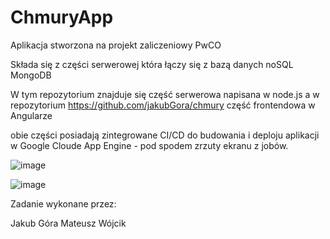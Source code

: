 # ChmuryApp

Aplikacja stworzona na projekt zaliczeniowy PwCO

Składa się z części serwerowej która łączy się z bazą danych noSQL MongoDB

W tym repozytorium znajduje się część serwerowa napisana w node.js a w repozytorium https://github.com/jakubGora/chmury część frontendowa w Angularze

obie części posiadają zintegrowane CI/CD do budowania i deploju aplikacji w Google Cloude App Engine - pod spodem zrzuty ekranu z jobów.


![image](https://github.com/jakubGora/chmury-node/assets/91736696/794dc4d2-10e0-409b-a11d-2f84813c22cf)

![image](https://github.com/jakubGora/chmury-node/assets/91736696/3b2868b0-fce3-43d4-8418-a21cd92b373b)


Zadanie wykonane przez:

Jakub Góra
Mateusz Wójcik
